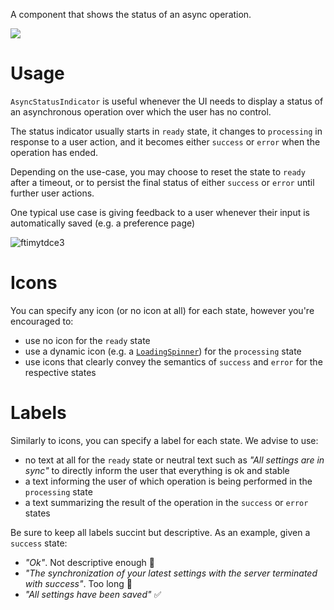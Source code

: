 A component that shows the status of an async operation.

<img src="https://user-images.githubusercontent.com/10867086/36914808-d1d62f7c-1e4e-11e8-8642-dbd245a24bad.jpg">

# Usage

`AsyncStatusIndicator` is useful whenever the UI needs to display a status of an asynchronous operation over which the user has no control.

The status indicator usually starts in `ready` state, it changes to `processing` in response to a user action, and it becomes either `success` or `error` when the operation has ended.

Depending on the use-case, you may choose to reset the state to `ready` after a timeout, or to persist the final status of either `success` or `error` until further user actions.

One typical use case is giving feedback to a user whenever their input is automatically saved (e.g. a preference page)

![ftimytdce3](https://user-images.githubusercontent.com/691940/36896618-a8d7cb8e-1e13-11e8-80ca-4f710b01dfe6.gif)

# Icons

You can specify any icon (or no icon at all) for each state, however you're encouraged to:

- use no icon for the `ready` state
- use a dynamic icon (e.g. a [`LoadingSpinner`](/#loadingspinner)) for the `processing` state
- use icons that clearly convey the semantics of `success` and `error` for the respective states

# Labels

Similarly to icons, you can specify a label for each state. We advise to use:

- no text at all for the `ready` state or neutral text such as _"All settings are in sync"_ to directly inform the user that everything is ok and stable
- a text informing the user of which operation is being performed in the `processing` state
- a text summarizing the result of the operation in the `success` or `error` states

Be sure to keep all labels succint but descriptive. As an example, given a `success` state:

- _"Ok"_. Not descriptive enough ️🚨
- _"The synchronization of your latest settings with the server terminated with success"_. Too long 🚨
- _"All settings have been saved"_ ✅
